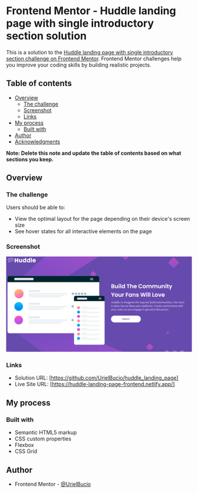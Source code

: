 # Frontend Mentor - Huddle landing page with single introductory section solution

This is a solution to the [Huddle landing page with single introductory section challenge on Frontend Mentor](https://www.frontendmentor.io/challenges/huddle-landing-page-with-a-single-introductory-section-B_2Wvxgi0). Frontend Mentor challenges help you improve your coding skills by building realistic projects. 

## Table of contents

- [Overview](#overview)
  - [The challenge](#the-challenge)
  - [Screenshot](#screenshot)
  - [Links](#links)
- [My process](#my-process)
  - [Built with](#built-with)
- [Author](#author)
- [Acknowledgments](#acknowledgments)

**Note: Delete this note and update the table of contents based on what sections you keep.**

## Overview

### The challenge

Users should be able to:

- View the optimal layout for the page depending on their device's screen size
- See hover states for all interactive elements on the page

### Screenshot

![](./src/screenshot.jpg)

### Links

- Solution URL: [https://github.com/UrielBucio/huddle_landing_page]
- Live Site URL: [https://huddle-landing-page-frontend.netlify.app/]

## My process

### Built with

- Semantic HTML5 markup
- CSS custom properties
- Flexbox
- CSS Grid

## Author

- Frontend Mentor - [@UrielBucio](https://www.frontendmentor.io/profile/UrielBucio)
